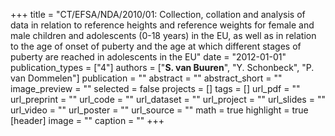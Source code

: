 +++
title = "CT/EFSA/NDA/2010/01: Collection, collation and analysis of data in relation to reference heights and reference weights for female and male children and adolescents (0-18 years) in the EU, as well as in relation to the age of onset of puberty and the age at which different stages of puberty are reached in adolescents in the EU"
date = "2012-01-01"
publication_types = ["4"]
authors = ["**S. van Buuren**", "Y. Schonbeck", "P. van Dommelen"]
publication = ""
abstract = ""
abstract_short = ""
image_preview = ""
selected = false
projects = []
tags = []
url_pdf = ""
url_preprint = ""
url_code = ""
url_dataset = ""
url_project = ""
url_slides = ""
url_video = ""
url_poster = ""
url_source = ""
math = true
highlight = true
[header]
image = ""
caption = ""
+++
